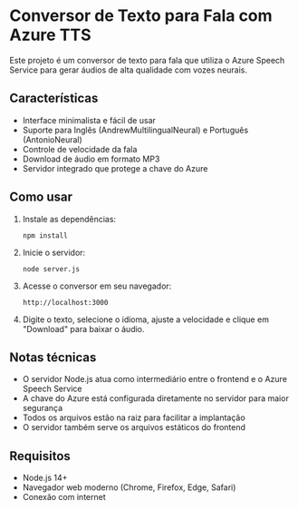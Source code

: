# Conversor de Texto para Fala com Azure TTS

Este projeto é um conversor de texto para fala que utiliza o Azure Speech Service para gerar áudios de alta qualidade com vozes neurais.

## Características

- Interface minimalista e fácil de usar
- Suporte para Inglês (AndrewMultilingualNeural) e Português (AntonioNeural)
- Controle de velocidade da fala
- Download de áudio em formato MP3
- Servidor integrado que protege a chave do Azure

## Como usar

1. Instale as dependências:
   ```
   npm install
   ```

2. Inicie o servidor:
   ```
   node server.js
   ```

3. Acesse o conversor em seu navegador:
   ```
   http://localhost:3000
   ```

4. Digite o texto, selecione o idioma, ajuste a velocidade e clique em "Download" para baixar o áudio.

## Notas técnicas

- O servidor Node.js atua como intermediário entre o frontend e o Azure Speech Service
- A chave do Azure está configurada diretamente no servidor para maior segurança
- Todos os arquivos estão na raiz para facilitar a implantação
- O servidor também serve os arquivos estáticos do frontend

## Requisitos

- Node.js 14+
- Navegador web moderno (Chrome, Firefox, Edge, Safari)
- Conexão com internet
